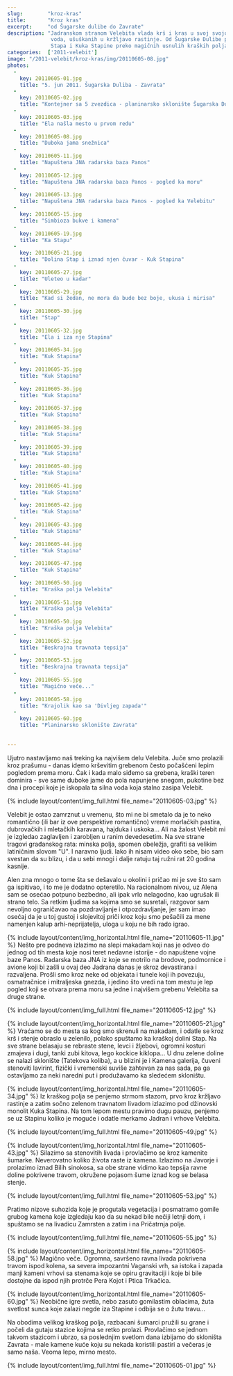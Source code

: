 ```yaml
---
slug:        "kroz-kras"
title:       "Kroz kras"
excerpt:     "od Šugarske dulibe do Zavrate"
description: "Jadranskom stranom Velebita vlada krš i kras u svoj svojoj veličanstvenosti belih skulptura koje je izvajala 
              voda, ušuškanih u kržljavo rastinje. Od Šugarske Dulibe preko Panosa, napuštene radarske baze JNA, od prelepog 
              Stapa i Kuka Stapine preko magičnih usnulih kraških polja, išli smo do skrivenog kamenog skloništa Zavrata."
categories:  ['2011-velebit']
image: "/2011-velebit/kroz-kras/img/20110605-08.jpg"
photos:
  -
    key: 20110605-01.jpg
    title: "5. jun 2011. Šugarska Duliba - Zavrata" 
  -
    key: 20110605-02.jpg
    title: "Kontejner sa 5 zvezdica - planinarsko sklonište Šugarska Duliba"   
  -
    key: 20110605-03.jpg
    title: "Ela našla mesto u prvom redu"
  -
    key: 20110605-08.jpg
    title: "Duboka jama snežnica"
  -
    key: 20110605-11.jpg
    title: "Napuštena JNA radarska baza Panos"
  -
    key: 20110605-12.jpg
    title: "Napuštena JNA radarska baza Panos - pogled ka moru"
  -
    key: 20110605-13.jpg
    title: "Napuštena JNA radarska baza Panos - pogled ka Velebitu"
  -
    key: 20110605-15.jpg
    title: "Simbioza bukve i kamena"
  -
    key: 20110605-19.jpg
    title: "Ka Stapu"
  -
    key: 20110605-21.jpg
    title: "Dolina Stap i iznad njen čuvar - Kuk Stapina"
  -
    key: 20110605-27.jpg
    title: "Uleteo u kadar"
  -
    key: 20110605-29.jpg
    title: "Kad si žedan, ne mora da bude bez boje, ukusa i mirisa"
  -
    key: 20110605-30.jpg
    title: "Stap"
  -
    key: 20110605-32.jpg
    title: "Ela i iza nje Stapina"
  -
    key: 20110605-34.jpg
    title: "Kuk Stapina"
  -
    key: 20110605-35.jpg
    title: "Kuk Stapina"
  -
    key: 20110605-36.jpg
    title: "Kuk Stapina"
  -
    key: 20110605-37.jpg
    title: "Kuk Stapina"
  -
    key: 20110605-38.jpg
    title: "Kuk Stapina"
  -
    key: 20110605-39.jpg
    title: "Kuk Stapina"
  -
    key: 20110605-40.jpg
    title: "Kuk Stapina"
  -
    key: 20110605-41.jpg
    title: "Kuk Stapina"
  -
    key: 20110605-42.jpg
    title: "Kuk Stapina"
  -
    key: 20110605-43.jpg
    title: "Kuk Stapina"
  -
    key: 20110605-44.jpg
    title: "Kuk Stapina"
  -
    key: 20110605-47.jpg
    title: "Kuk Stapina"
  -
    key: 20110605-50.jpg
    title: "Kraška polja Velebita"
  -
    key: 20110605-51.jpg
    title: "Kraška polja Velebita"
  -
    key: 20110605-50.jpg
    title: "Kraška polja Velebita"
  -
    key: 20110605-52.jpg
    title: "Beskrajna travnata tepsija"
  -
    key: 20110605-53.jpg
    title: "Beskrajna travnata tepsija"
  -
    key: 20110605-55.jpg
    title: "Magično veče..."
  -
    key: 20110605-58.jpg
    title: "Krajolik kao sa 'Divljeg zapada'"
  -
    key: 20110605-60.jpg
    title: "Planinarsko sklonište Zavrata"
       
       
---
```


Ujutro nastavljamo naš treking ka najvišem delu Velebita. Juče smo prolazili kroz prašumu - danas idemo krševitim 
grebenom često počašćeni lepim pogledom prema moru. Čak i kada malo siđemo sa grebena, kraški teren dominira - sve same 
duboke jame do pola napunjene snegom, pukotine bez dna i procepi koje je iskopala ta silna voda koja stalno zasipa Velebit.

{% include layout/content/img_full.html file_name="20110605-03.jpg" %}

Velebit je ostao zamrznut u vremenu, što mi ne bi smetalo da je to neko romantično (ili bar iz ove perspektive romantično) 
vreme morlačkih pastira, dubrovačkih i mletačkih karavana, hajduka i uskoka... Ali na žalost Velebit mi je izgledao 
zaglavljen i zarobljen u ranim devedesetim. Na sve strane tragovi građanskog rata: minska polja, spomen obeležja, grafiti 
sa velikim latiničnim slovom "U". I naravno ljudi. Iako ih nisam video oko sebe, bio sam svestan da su blizu, i da u sebi 
mnogi i dalje ratuju taj ružni rat 20 godina kasnije. 

Alen zna mnogo o tome šta se dešavalo u okolini i pričao mi je sve što sam ga ispitivao, i to me je dodatno opteretilo. 
Na racionalnom nivou, uz Alena sam se osećao potpuno bezbedno, ali ipak vrlo nelagodno, kao ugrušak ili strano telo. 
Sa retkim ljudima sa kojima smo se susretali, razgovor sam nevoljno ograničavao
na pozdravljanje i otpozdravljanje, jer sam imao osećaj da je u toj gustoj i slojevitoj priči kroz koju smo pešačili za
mene namenjen kalup arhi-neprijatelja, uloga u koju ne bih rado igrao.

{% include layout/content/img_horizontal.html file_name="20110605-11.jpg" %}
Nešto pre podneva izlazimo na slepi makadam koji nas je odveo do jednog od tih mesta koje nosi teret nedavne istorije - 
do napuštene vojne baze Panos. Radarska baza JNA iz koje se motrilo na brodove, podmornice i avione koji bi 
zašli u ovaj deo Jadrana danas je skroz devastirana i razvaljena. Prošli smo kroz neke od objekata i tunele koji ih 
povezuju, osmatračnice i mitraljeska gnezda, i jedino što vredi na tom mestu je lep pogled koji se otvara prema moru sa 
jedne i najvišem grebenu Velebita sa druge strane.

{% include layout/content/img_full.html file_name="20110605-12.jpg" %}

{% include layout/content/img_horizontal.html file_name="20110605-21.jpg" %}
Vraćamo se do mesta sa kog smo skrenuli na makadam, i odatle se kroz krš i stenje obraslo u zelenilo, polako 
spuštamo ka kraškoj dolini Stap. Na sve strane belasaju se rebraste stene, levci i žljebovi, ogromni kosturi zmajeva i 
dugi, tanki zubi kitova, lego kockice kiklopa... U dnu zelene doline se nalazi sklonište (Tatekova koliba), a u blizini 
je i Kamena galerija, čuveni stenoviti lavirint, fizički i vremenski suviše zahtevan za nas sada, pa ga ostavljamo za 
neki naredni put i produžavamo ka sledećem skloništu.

{% include layout/content/img_horizontal.html file_name="20110605-34.jpg" %}
Iz kraškog polja se penjemo strmom stazom, prvo kroz kržljavo rastinje a zatim sočno zelenom travnatom livadom izlazimo 
pod džinovski monolit Kuka Stapina. Na tom lepom mestu pravimo dugu pauzu, penjemo se uz Stapinu 
koliko je moguće i odatle merkamo Jadran i vrhove Velebita.

{% include layout/content/img_full.html file_name="20110605-49.jpg" %}

{% include layout/content/img_horizontal.html file_name="20110605-43.jpg" %}
Silazimo sa stenovitih livada i provlačimo se kroz kamenite šumarke. Neverovatno koliko života raste iz kamena. Izlazimo 
na Javorje i prolazimo iznad Bilih sinokosa, sa obe strane vidimo kao tepsija ravne doline pokrivene travom, okružene 
pojasom šume iznad kog se belasa stenje.

{% include layout/content/img_full.html file_name="20110605-53.jpg" %}

Pratimo nizove suhozida koje je progutala vegetacija i posmatramo gomile grubog kamena koje izgledaju kao da su nekad bile 
nečiji letnji dom, i spuštamo se na livadicu Zamrsten a zatim i na Pričatrnja polje.

{% include layout/content/img_full.html file_name="20110605-55.jpg" %}

{% include layout/content/img_horizontal.html file_name="20110605-58.jpg" %}
Magično veče. Ogromna, savršeno ravna livada pokrivena travom ispod kolena, sa severa impozantni Vaganski vrh, sa istoka 
i zapada manji kameni vrhovi sa stenama koje se opiru gravitaciji i koje bi bile dostojne da ispod njih protrče Pera Kojot 
i Ptica Trkačica.

{% include layout/content/img_horizontal.html file_name="20110605-60.jpg" %}
Neobične igre svetla, nebo zasuto gomilastim oblacima, žuta svetlost sunca koje zalazi negde iza Stapine i odbija se o žutu travu...

Na obodima velikog kraškog polja, razbacani šumarci pružili su grane i počeli da gutaju stazice kojima se retko prolazi.
Provlačimo se jednom takvom stazicom i ubrzo, sa poslednjim svetlom dana izbijamo do skloništa 
Zavrata - male kamene kuće koju su nekada koristili pastiri a večeras je samo naša. Veoma lepo, mirno mesto.

{% include layout/content/img_full.html file_name="20110605-01.jpg" %}